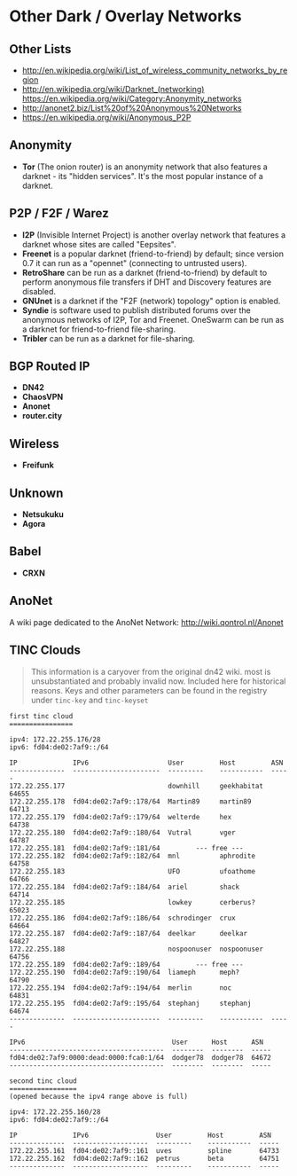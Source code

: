 # Other Dark / Overlay Networks

## Other Lists

- http://en.wikipedia.org/wiki/List_of_wireless_community_networks_by_region
- http://en.wikipedia.org/wiki/Darknet_(networking)
https://en.wikipedia.org/wiki/Category:Anonymity_networks
- http://anonet2.biz/List%20of%20Anonymous%20Networks
- https://en.wikipedia.org/wiki/Anonymous_P2P

## Anonymity

- **Tor** (The onion router) is an anonymity network that also features a darknet - its "hidden services". It's the most popular instance of a darknet.

## P2P / F2F / Warez

- **I2P** (Invisible Internet Project) is another overlay network that features a darknet whose sites are called "Eepsites".
- **Freenet** is a popular darknet (friend-to-friend) by default; since version 0.7 it can run as a "opennet" (connecting to untrusted users).
- **RetroShare** can be run as a darknet (friend-to-friend) by default to perform anonymous file transfers if DHT and Discovery features are disabled.
- **GNUnet** is a darknet if the "F2F (network) topology" option is enabled.
- **Syndie** is software used to publish distributed forums over the anonymous networks of I2P, Tor and Freenet.
OneSwarm can be run as a darknet for friend-to-friend file-sharing.
- **Tribler** can be run as a darknet for file-sharing.

## BGP Routed IP

- **DN42**
- **ChaosVPN**
- **Anonet**
- **router.city**

## Wireless

- **Freifunk**

## Unknown

- **Netsukuku**
- **Agora**

## Babel

- **CRXN**

## AnoNet
A wiki page dedicated to the AnoNet Network: http://wiki.qontrol.nl/Anonet

## TINC Clouds

> This information is a caryover from the original dn42 wiki. most is unsubstantiated and probably invalid now. Included here for historical reasons. Keys and other parameters can be found in the registry under `tinc-key` and `tinc-keyset`

```
first tinc cloud 
================

ipv4: 172.22.255.176/28
ipv6: fd04:de02:7af9::/64 

IP              IPv6                    User         Host         ASN
--------------  ----------------------  ---------    -----------  -----
172.22.255.177                          downhill     geekhabitat  64655
172.22.255.178  fd04:de02:7af9::178/64  Martin89     martin89     64713
172.22.255.179  fd04:de02:7af9::179/64  welterde     hex          64738
172.22.255.180  fd04:de02:7af9::180/64  Vutral       vger         64787
172.22.255.181  fd04:de02:7af9::181/64         --- free ---
172.22.255.182  fd04:de02:7af9::182/64  mnl          aphrodite    64758
172.22.255.183                          UFO          ufoathome    64766
172.22.255.184  fd04:de02:7af9::184/64  ariel        shack        64714
172.22.255.185                          lowkey       cerberus?    65023
172.22.255.186  fd04:de02:7af9::186/64  schrodinger  crux         64664
172.22.255.187  fd04:de02:7af9::187/64  deelkar      deelkar      64827
172.22.255.188                          nospoonuser  nospoonuser  64756
172.22.255.189  fd04:de02:7af9::189/64         --- free ---
172.22.255.190  fd04:de02:7af9::190/64  liameph      meph?        64790
172.22.255.194  fd04:de02:7af9::194/64  merlin       noc          64831
172.22.255.195  fd04:de02:7af9::195/64  stephanj     stephanj     64674
--------------  ----------------------  ---------    -----------  -----

IPv6                                     User      Host      ASN
---------------------------------------  --------  --------  -----
fd04:de02:7af9:0000:dead:0000:fca0:1/64  dodger78  dodger78  64672
---------------------------------------  --------  --------  -----

second tinc cloud 
=================
(opened because the ipv4 range above is full)

ipv4: 172.22.255.160/28
ipv6: fd04:de02:7af9::/64

IP              IPv6                 User         Host         ASN
--------------  -------------------  ---------    -----------  -----
172.22.255.161  fd04:de02:7af9::161  uves         spline       64733
172.22.255.162  fd04:de02:7af9::162  petrus       beta         64751
--------------  -------------------  ---------    -----------  -----
```


